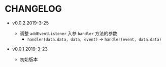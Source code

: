 # CHANGELOG

* v0.0.2 2019-3-25

  * 调整 `addEventListener` 入参 `handler` 方法的参数
    * `handler(data.data, data, event)` -> `handler(event, data.data)`

* v0.0.1 2019-3-23

  * 初始版本